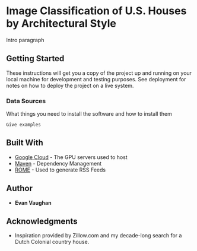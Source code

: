 # Image Classification of U.S. Houses by Architectural Style

Intro paragraph

## Getting Started

These instructions will get you a copy of the project up and running on your local machine for development and testing purposes. See deployment for notes on how to deploy the project on a live system.

### Data Sources

What things you need to install the software and how to install them

```
Give examples
```


## Built With

* [Google Cloud](https://cloud.google.com/) - The GPU servers used to host 
* [Maven](https://maven.apache.org/) - Dependency Management
* [ROME](https://rometools.github.io/rome/) - Used to generate RSS Feeds


## Author

* **Evan Vaughan**

## Acknowledgments

* Inspiration provided by Zillow.com and my decade-long search for a Dutch Colonial country house.
